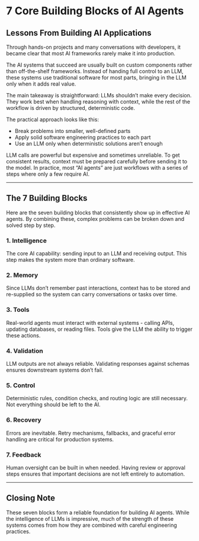 # 7 Core Building Blocks of AI Agents  

## Lessons From Building AI Applications  

Through hands-on projects and many conversations with developers, it became clear that most AI frameworks rarely make it into production.  

The AI systems that succeed are usually built on custom components rather than off-the-shelf frameworks. Instead of handing full control to an LLM, these systems use traditional software for most parts, bringing in the LLM only when it adds real value.  

The main takeaway is straightforward: LLMs shouldn’t make every decision. They work best when handling reasoning with context, while the rest of the workflow is driven by structured, deterministic code.  

The practical approach looks like this:  

- Break problems into smaller, well-defined parts  
- Apply solid software engineering practices to each part  
- Use an LLM only when deterministic solutions aren’t enough  

LLM calls are powerful but expensive and sometimes unreliable. To get consistent results, context must be prepared carefully before sending it to the model. In practice, most “AI agents” are just workflows with a series of steps where only a few require AI.  

---

## The 7 Building Blocks  

Here are the seven building blocks that consistently show up in effective AI agents. By combining these, complex problems can be broken down and solved step by step.  

### 1. Intelligence  
The core AI capability: sending input to an LLM and receiving output. This step makes the system more than ordinary software.  

### 2. Memory  
Since LLMs don’t remember past interactions, context has to be stored and re-supplied so the system can carry conversations or tasks over time.  

### 3. Tools  
Real-world agents must interact with external systems - calling APIs, updating databases, or reading files. Tools give the LLM the ability to trigger these actions.  

### 4. Validation  
LLM outputs are not always reliable. Validating responses against schemas ensures downstream systems don’t fail.  

### 5. Control  
Deterministic rules, condition checks, and routing logic are still necessary. Not everything should be left to the AI.  

### 6. Recovery  
Errors are inevitable. Retry mechanisms, fallbacks, and graceful error handling are critical for production systems.  

### 7. Feedback  
Human oversight can be built in when needed. Having review or approval steps ensures that important decisions are not left entirely to automation.  

---

## Closing Note  

These seven blocks form a reliable foundation for building AI agents. While the intelligence of LLMs is impressive, much of the strength of these systems comes from how they are combined with careful engineering practices.  
